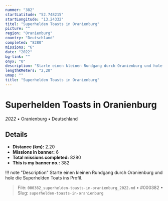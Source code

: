 ```yaml
---
nummer: "382"
startLatitude: "52.748215"
startLongitude: "13.24332"
titel: "Superhelden Toasts in Oranienburg"
picture: ""
region: "Oranienburg"
country: "Deutschland"
completed: "8280"
missions: "6"
date: "2022"
bg-link: ""
onyx: "0"
description: "Starte einen kleinen Rundgang durch Oranienburg und hole die Superhelden Toats ins Profil."
lengthKMeters: "2,20"
umap: ""
title: "Superhelden Toasts in Oranienburg"
---
```

# Superhelden Toasts in Oranienburg

*2022* • Oranienburg • Deutschland



## Details
- **Distance (km):** 2.20
- **Missions in banner:** 6
- **Total missions completed:** 8280
- **This is my banner no.:** 382


!!! note "Description"
    Starte einen kleinen Rundgang durch Oranienburg und hole die Superhelden Toats ins Profil.




> File: `000382_superhelden-toasts-in-oranienburg_2022.md` • #000382 • Slug: `superhelden-toasts-in-oranienburg`
